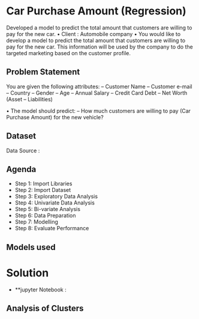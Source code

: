 # Car Purchase Amount (Regression)
Developed a model to predict the total amount that customers are willing to pay for the new car.
•	Client : Automobile company 
•	You would like to develop a model to predict the total amount that customers are willing to pay for the new car. 
This information will be used by the company to do the targeted marketing based on the customer profile.

## Problem Statement
You are given the following attributes:
–	Customer Name
–	Customer e-mail
–	Country
–	Gender
–	Age
–	Annual Salary 
–	Credit Card Debt 
–	Net Worth (Asset – Liabilities)

•	The model should predict: 
–	How much customers are willing to pay (Car Purchase Amount) for the new vehicle?

## Dataset
Data Source :

## Agenda
- Step 1: Import Libraries
- Step 2: Import Dataset 
- Step 3: Exploratory Data Analysis
- Step 4: Univariate Data Analysis
- Step 5: Bi-variate Analysis
- Step 6: Data Preparation
- Step 7: Modelling
- Step 8: Evaluate Performance

## Models used


# Solution
- **jupyter Notebook :

## Analysis of Clusters




